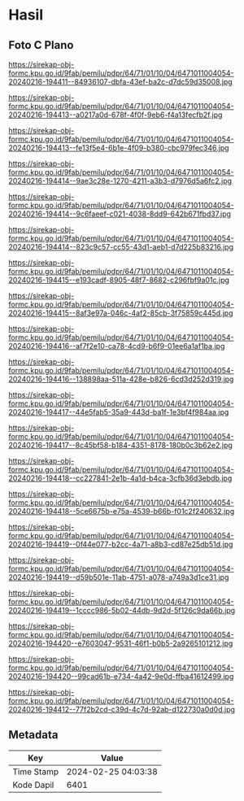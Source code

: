 # Hasil

## Foto C Plano

https://sirekap-obj-formc.kpu.go.id/9fab/pemilu/pdpr/64/71/01/10/04/6471011004054-20240216-194411--84936107-dbfa-43ef-ba2c-d7dc59d35008.jpg

https://sirekap-obj-formc.kpu.go.id/9fab/pemilu/pdpr/64/71/01/10/04/6471011004054-20240216-194413--a0217a0d-678f-4f0f-9eb6-f4a13fecfb2f.jpg

https://sirekap-obj-formc.kpu.go.id/9fab/pemilu/pdpr/64/71/01/10/04/6471011004054-20240216-194413--fe13f5e4-6b1e-4f09-b380-cbc979fec346.jpg

https://sirekap-obj-formc.kpu.go.id/9fab/pemilu/pdpr/64/71/01/10/04/6471011004054-20240216-194414--9ae3c28e-1270-4211-a3b3-d7976d5a6fc2.jpg

https://sirekap-obj-formc.kpu.go.id/9fab/pemilu/pdpr/64/71/01/10/04/6471011004054-20240216-194414--9c6faeef-c021-4038-8dd9-642b671fbd37.jpg

https://sirekap-obj-formc.kpu.go.id/9fab/pemilu/pdpr/64/71/01/10/04/6471011004054-20240216-194414--823c9c57-cc55-43d1-aeb1-d7d225b83216.jpg

https://sirekap-obj-formc.kpu.go.id/9fab/pemilu/pdpr/64/71/01/10/04/6471011004054-20240216-194415--e193cadf-8905-48f7-8682-c296fbf9a01c.jpg

https://sirekap-obj-formc.kpu.go.id/9fab/pemilu/pdpr/64/71/01/10/04/6471011004054-20240216-194415--8af3e97a-046c-4af2-85cb-3f75859c445d.jpg

https://sirekap-obj-formc.kpu.go.id/9fab/pemilu/pdpr/64/71/01/10/04/6471011004054-20240216-194416--af7f2e10-ca78-4cd9-b6f9-01ee6a1af1ba.jpg

https://sirekap-obj-formc.kpu.go.id/9fab/pemilu/pdpr/64/71/01/10/04/6471011004054-20240216-194416--138898aa-511a-428e-b826-6cd3d252d319.jpg

https://sirekap-obj-formc.kpu.go.id/9fab/pemilu/pdpr/64/71/01/10/04/6471011004054-20240216-194417--44e5fab5-35a9-443d-ba1f-1e3bf4f984aa.jpg

https://sirekap-obj-formc.kpu.go.id/9fab/pemilu/pdpr/64/71/01/10/04/6471011004054-20240216-194417--8c45bf58-b184-4351-8178-180b0c3b62e2.jpg

https://sirekap-obj-formc.kpu.go.id/9fab/pemilu/pdpr/64/71/01/10/04/6471011004054-20240216-194418--cc227841-2e1b-4a1d-b4ca-3cfb36d3ebdb.jpg

https://sirekap-obj-formc.kpu.go.id/9fab/pemilu/pdpr/64/71/01/10/04/6471011004054-20240216-194418--5ce6675b-e75a-4539-b66b-f01c2f240632.jpg

https://sirekap-obj-formc.kpu.go.id/9fab/pemilu/pdpr/64/71/01/10/04/6471011004054-20240216-194419--0f44e077-b2cc-4a71-a8b3-cd87e25db51d.jpg

https://sirekap-obj-formc.kpu.go.id/9fab/pemilu/pdpr/64/71/01/10/04/6471011004054-20240216-194419--d59b501e-11ab-4751-a078-a749a3d1ce31.jpg

https://sirekap-obj-formc.kpu.go.id/9fab/pemilu/pdpr/64/71/01/10/04/6471011004054-20240216-194419--1cccc986-5b02-44db-9d2d-5f126c9da66b.jpg

https://sirekap-obj-formc.kpu.go.id/9fab/pemilu/pdpr/64/71/01/10/04/6471011004054-20240216-194420--e7603047-9531-46f1-b0b5-2a9265101212.jpg

https://sirekap-obj-formc.kpu.go.id/9fab/pemilu/pdpr/64/71/01/10/04/6471011004054-20240216-194420--99cad61b-e734-4a42-9e0d-ffba41612499.jpg

https://sirekap-obj-formc.kpu.go.id/9fab/pemilu/pdpr/64/71/01/10/04/6471011004054-20240216-194412--77f2b2cd-c39d-4c7d-92ab-d122730a0d0d.jpg


## Metadata

| Key        | Value               |
| ---------- | ------------------- |
| Time Stamp | 2024-02-25 04:03:38 |
| Kode Dapil | 6401                |




